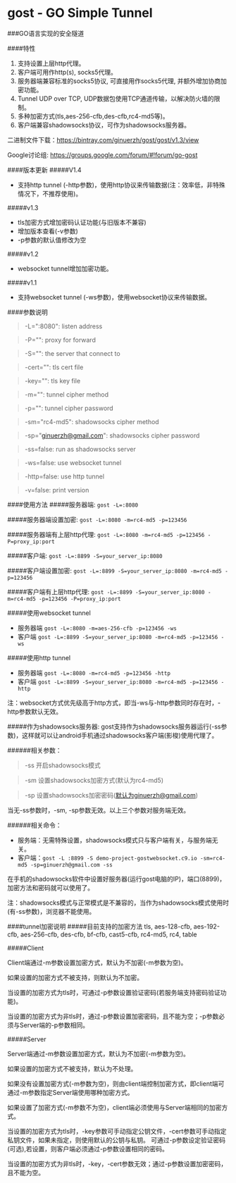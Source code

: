gost - GO Simple Tunnel
====

###GO语言实现的安全隧道

####特性
1. 支持设置上层http代理。
2. 客户端可用作http(s), socks5代理。
3. 服务器端兼容标准的socks5协议, 可直接用作socks5代理, 并额外增加协商加密功能。
4. Tunnel UDP over TCP, UDP数据包使用TCP通道传输，以解决防火墙的限制。
5. 多种加密方式(tls,aes-256-cfb,des-cfb,rc4-md5等)。
6. 客户端兼容shadowsocks协议，可作为shadowsocks服务器。

二进制文件下载：https://bintray.com/ginuerzh/gost/gost/v1.3/view

Google讨论组: https://groups.google.com/forum/#!forum/go-gost

####版本更新
#####V1.4
*	支持http tunnel (-http参数)，使用http协议来传输数据(注：效率低，非特殊情况下，不推荐使用)。

#####v1.3
*	tls加密方式增加密码认证功能(与旧版本不兼容)
*	增加版本查看(-v参数)
*	-p参数的默认值修改为空

#####v1.2 
*	websocket tunnel增加加密功能。

#####v1.1 
*	支持websocket tunnel (-ws参数)，使用websocket协议来传输数据。

####参数说明
>  -L=":8080": listen address

>  -P="": proxy for forward

>  -S="": the server that connect to

>  -cert="": tls cert file

>  -key="": tls key file

>  -m="": tunnel cipher method

>  -p="": tunnel cipher password

>  -sm="rc4-md5": shadowsocks cipher method

>  -sp="ginuerzh@gmail.com": shadowsocks cipher password

>  -ss=false: run as shadowsocks server

>  -ws=false: use websocket tunnel

>  -http=false: use http tunnel

>  -v=false: print version


####使用方法
#####服务器端:
`gost -L=:8080`

#####服务器端设置加密:
`gost -L=:8080 -m=rc4-md5 -p=123456`

#####服务器端有上层http代理:
`gost -L=:8080 -m=rc4-md5 -p=123456 -P=proxy_ip:port`

#####客户端:
`gost -L=:8899 -S=your_server_ip:8080`

#####客户端设置加密:
`gost -L=:8899 -S=your_server_ip:8080 -m=rc4-md5 -p=123456`

#####客户端有上层http代理:
`gost -L=:8899 -S=your_server_ip:8080 -m=rc4-md5 -p=123456 -P=proxy_ip:port`

#####使用websocket tunnel
* 服务器端
`gost -L=:8080 -m=aes-256-cfb -p=123456 -ws`
* 客户端
`gost -L=:8899 -S=your_server_ip:8080 -m=rc4-md5 -p=123456 -ws`

#####使用http tunnel
* 服务器端
`gost -L=:8080 -m=rc4-md5 -p=123456 -http`
* 客户端
`gost -L=:8899 -S=your_server_ip:8080 -m=rc4-md5 -p=123456 -http`

注：websocket方式优先级高于http方式，即当-ws与-http参数同时存在时，-http参数默认无效。

#####作为shadowsocks服务器:
gost支持作为shadowsocks服务器运行(-ss参数)，这样就可以让android手机通过shadowsocks客户端(影梭)使用代理了。

######相关参数：
>	-ss 	开启shadowsocks模式

>	-sm 	设置shadowsocks加密方式(默认为rc4-md5)

>	-sp    	设置shadowsocks加密密码(默认为ginuerzh@gmail.com)

当无-ss参数时，-sm, -sp参数无效。以上三个参数对服务端无效。

######相关命令：
* 服务端：无需特殊设置，shadowsocks模式只与客户端有关，与服务端无关。
* 客户端：`gost -L :8899 -S demo-project-gostwebsocket.c9.io -sm=rc4-md5 -sp=ginuerzh@gmail.com -ss`

在手机的shadowsocks软件中设置好服务器(运行gost电脑的IP)，端口(8899)，加密方法和密码就可以使用了。

注：shadowsocks模式与正常模式是不兼容的，当作为shadowsocks模式使用时(有-ss参数)，浏览器不能使用。


####tunnel加密说明
#####目前支持的加密方法
tls, aes-128-cfb, aes-192-cfb, aes-256-cfb, des-cfb, bf-cfb, cast5-cfb, rc4-md5, rc4, table

#####Client

Client端通过-m参数设置加密方式，默认为不加密(-m参数为空)。

如果设置的加密方式不被支持，则默认为不加密。

当设置的加密方式为tls时，可通过-p参数设置验证密码(若服务端支持密码验证功能)。

当设置的加密方式为非tls时，通过-p参数设置加密密码，且不能为空；-p参数必须与Server端的-p参数相同。

#####Server

Server端通过-m参数设置加密方式，默认为不加密(-m参数为空)。

如果设置的加密方式不被支持，默认为不处理。

如果没有设置加密方式(-m参数为空)，则由client端控制加密方式，即client端可通过-m参数指定Server端使用哪种加密方式。

如果设置了加密方式(-m参数不为空)，client端必须使用与Server端相同的加密方式。

当设置的加密方式为tls时，-key参数可手动指定公钥文件，-cert参数可手动指定私钥文件，如果未指定，则使用默认的公钥与私钥。
可通过-p参数设定验证密码(可选),若设置，则客户端必须通过-p参数设置相同的密码。

当设置的加密方式为非tls时，-key，-cert参数无效；通过-p参数设置加密密码，且不能为空。
